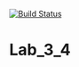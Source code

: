 [![Build Status](https://travis-ci.com/artemtrukhanov/Lab_3_4.svg?branch=main)](https://travis-ci.com/artemtrukhanov/Lab_3_4)

# Lab_3_4